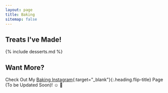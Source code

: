 ```yaml
---
layout: page
title: Baking
sitemap: false
---
```


## Treats I've Made!

{% include desserts.md %}

## Want More?

Check Out My [Baking Instagram](https://www.instagram.com/gs_sweet_inventions/){:target="_blank"}{:.heading.flip-title} Page (To be Updated Soon)! :relaxed: :cake:
